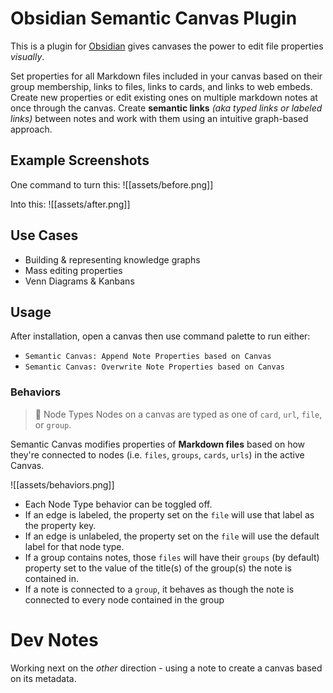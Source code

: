 # Obsidian Semantic Canvas Plugin

This is a plugin for [Obsidian](https://obsidian.md) gives canvases the power to edit file properties *visually*.

Set properties for all Markdown files included in your canvas based on their group membership, links to files, links to cards, and links to web embeds. Create new properties or edit existing ones on multiple markdown notes at once through the canvas. Create **semantic links** *(aka typed links or labeled links)* between notes and work with them using an intuitive graph-based approach.

## Example Screenshots

One command to turn this:
![[assets/before.png]]

Into this:
![[assets/after.png]]

## Use Cases

- Building & representing knowledge graphs
- Mass editing properties
- Venn Diagrams & Kanbans

## Usage

After installation, open a canvas then use command palette to run either:
- `Semantic Canvas: Append Note Properties based on Canvas` 
- `Semantic Canvas: Overwrite Note Properties based on Canvas`

### Behaviors
> 📖 Node Types
> Nodes on a canvas are typed as one of `card`, `url`, `file`, or `group`. 

Semantic Canvas modifies properties of **Markdown files** based on how they're connected to nodes (i.e. `files`, `groups`, `cards`, `urls`) in the active Canvas.

![[assets/behaviors.png]]

- Each Node Type behavior can be toggled off.
- If an edge is labeled, the property set on the `file` will use that label as the property key.
- If an edge is unlabeled, the property set on the `file` will use the default label for that node type.
- If a group contains notes, those `files` will have their `groups` (by default) property set to the value of the title(s) of the group(s) the note is contained in.
- If a note is connected to a `group`, it behaves as though the note is connected to every node contained in the group

# Dev Notes

Working next on the *other* direction - using a note to create a canvas based on its metadata.